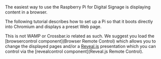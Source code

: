 The easiest way to use the Raspberry Pi for Digital Signage is displaying content in a browser.

The following tutorial describes how to set up a Pi so that it boots directly into Chromium and displays a preset Web page.

This is not WAMP or Crossbar.io related as such. We suggest you load the [browsercontrol component](Browser Remote Control) which allows you to change the displayed pages and/or a [Reveal.js]() presentation which you can control via the [revealcontrol component](Reveal.js Remote Control).
